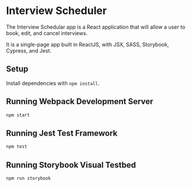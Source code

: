 # Interview Scheduler

The Interview Schedular app is a React application that will allow a user to book, edit, and cancel interviews. 

It is a single-page app built in ReactJS, with JSX, SASS, Storybook, Cypress, and Jest.

## Setup

Install dependencies with `npm install`.

## Running Webpack Development Server

```sh
npm start
```

## Running Jest Test Framework

```sh
npm test
```

## Running Storybook Visual Testbed

```sh
npm run storybook
```
